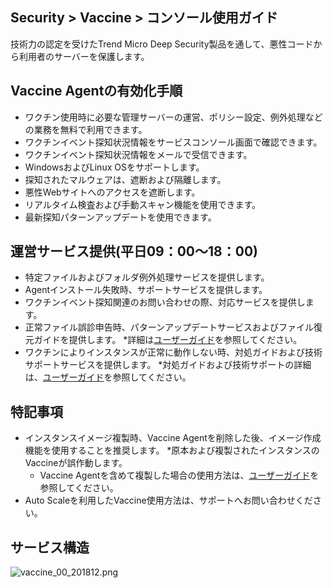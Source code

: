 ﻿## Security > Vaccine > コンソール使用ガイド

技術力の認定を受けたTrend Micro Deep Security製品を通して、悪性コードから利用者のサーバーを保護します。

## Vaccine Agentの有効化手順

* ワクチン使用時に必要な管理サーバーの運営、ポリシー設定、例外処理などの業務を無料で利用できます。
* ワクチンイベント探知状況情報をサービスコンソール画面で確認できます。
* ワクチンイベント探知状況情報をメールで受信できます。
* WindowsおよびLinux OSをサポートします。
* 探知されたマルウェアは、遮断および隔離します。
* 悪性Webサイトへのアクセスを遮断します。
* リアルタイム検査および手動スキャン機能を使用できます。
* 最新探知パターンアップデートを使用できます。

## 運営サービス提供(平日09：00～18：00)

* 特定ファイルおよびフォルダ例外処理サービスを提供します。
* Agentインストール失敗時、サポートサービスを提供します。
* ワクチンイベント探知関連のお問い合わせの際、対応サービスを提供します。
* 正常ファイル誤診申告時、パターンアップデートサービスおよびファイル復元ガイドを提供します。
    *詳細は[ユーザーガイド](http://docs.toast.com/ko/Security/Vaccine/ko/console-guide/)を参照してください。
* ワクチンによりインスタンスが正常に動作しない時、対処ガイドおよび技術サポートサービスを提供します。
    *対処ガイドおよび技術サポートの詳細は、[ユーザーガイド](http://docs.toast.com/ko/Security/Vaccine/ko/console-guide/)を参照してください。

## 特記事項

* インスタンスイメージ複製時、Vaccine Agentを削除した後、イメージ作成機能を使用することを推奨します。
    *原本および複製されたインスタンスのVaccineが誤作動します。
    * Vaccine Agentを含めて複製した場合の使用方法は、[ユーザーガイド](http://docs.toast.com/ko/Security/Vaccine/ko/console-guide/)を参照してください。
* Auto Scaleを利用したVaccine使用方法は、サポートへお問い合わせください。

## サービス構造

![vaccine_00_201812.png](https://static.toastoven.net/prod_vaccine/vaccine_00_201812.png)
